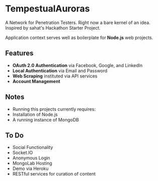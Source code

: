 TempestualAuroras
=================

A Network for Penetration Testers. Right now a bare kernel of an idea. Inspired by sahat's Hackathon Starter Project.

Application context serves well as boilerplate for **Node.js** web projects.

Features
--------
- **OAuth 2.0 Authentication** via Facebook, Google, and LinkedIn
- **Local Authentication** via Email and Password
- **Web Scraping** instituted via API services
- **Account Management**

Notes
-----
- Running this projects currently requires:
 - Installation of Node.js
 - A running instance of MongoDB

To Do
-----
- Social Functionality
- Socket.IO
- Anonymous Login
- MongoLab Hosting
- Demo via Heroku
- RESTful services for curation of content


